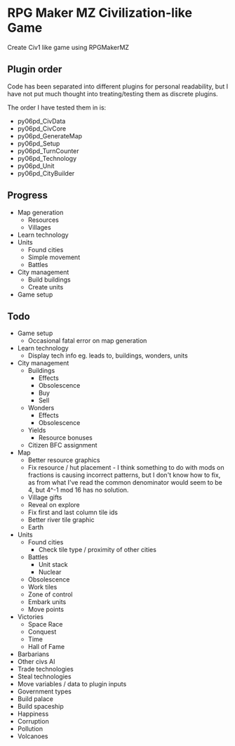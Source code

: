 # RPG Maker MZ Civilization-like Game

Create Civ1 like game using RPGMakerMZ

## Plugin order

Code has been separated into different plugins for personal readability, but I have not put much thought into
treating/testing them as discrete plugins.

The order I have tested them in is:
 * py06pd_CivData
 * py06pd_CivCore
 * py06pd_GenerateMap
 * py06pd_Setup
 * py06pd_TurnCounter
 * py06pd_Technology
 * py06pd_Unit
 * py06pd_CityBuilder

## Progress

 * Map generation
   * Resources
   * Villages
 * Learn technology
 * Units
   * Found cities
   * Simple movement
   * Battles
 * City management
   * Build buildings
   * Create units
 * Game setup

## Todo

 * Game setup
   * Occasional fatal error on map generation
 * Learn technology
   * Display tech info eg. leads to, buildings, wonders, units
 * City management
   * Buildings
     * Effects
     * Obsolescence
     * Buy
     * Sell
   * Wonders
     * Effects
     * Obsolescence
   * Yields
     * Resource bonuses
   * Citizen BFC assignment
 * Map
   * Better resource graphics
   * Fix resource / hut placement - I think something to do with mods on fractions is causing incorrect patterns, but I don't know how to fix, as from what I've read the common denominator would seem to be 4, but 4^-1 mod 16 has no solution.
   * Village gifts
   * Reveal on explore
   * Fix first and last column tile ids
   * Better river tile graphic
   * Earth
 * Units
   * Found cities
     * Check tile type / proximity of other cities
   * Battles
     * Unit stack
     * Nuclear
   * Obsolescence
   * Work tiles
   * Zone of control
   * Embark units
   * Move points
 * Victories
   * Space Race
   * Conquest
   * Time
   * Hall of Fame
 * Barbarians
 * Other civs AI
 * Trade technologies
 * Steal technologies
 * Move variables / data to plugin inputs
 * Government types
 * Build palace
 * Build spaceship
 * Happiness
 * Corruption
 * Pollution
 * Volcanoes
